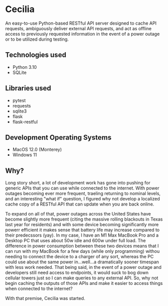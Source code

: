 # Cecilia
An easy-to-use Python-based RESTful API server designed to cache API requests, ambiguously deliver external API requests, and act as offline access to previously requested information in the event of a power outage or to be utilized during testing.

## Technologies used
- Python 3.10
- SQLite

## Libraries used
- pytest
- requests
- sqlite3
- flask
- flask-restful

## Development Operating Systems
- MacOS 12.0 (Monterey)
- Windows 11

## Why?
Long story short, a lot of development work has gone into pushing for generic APIs that you can use while connected to the internet. With power outages becoming ever more frequent, traeling returning to nominal levels, and an interesting "what if" question, I figured why not develop a localized cache copy of a RESTful API that can update when you are back online.

To expand on all of that, power outages across the United States have become slightly more frequent (citing the massive rolling blackouts in Texas last year for residents) and with some device becoming significantly more powerr efficient it makes sense that battery life may increase compared to their predecssors (yay). In my case, I have an M1 Max MacBook Pro and a Desktop PC that uses about 50w idle and 600w under full load. The difference in power consumption between these two devices means that I can run with my MacBook for a few days (while only programming) withou needing to connect the device to a charger of any sort, whereas the PC could use about the same power in...well...a dramatically sooner timespan with less work needed. That being said, in the event of a power outage and developers still need access to endpoints, it would suck to bog down cellular towers just so I can make queries to any external API. So, why not begin caching the outputs of those APIs and make it easier to access things when connected to the internet?

With that premise, Cecilia was started.
